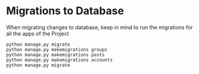 # Migrations to Database

When migrating changes to database, keep in mind to run the migrations for all the apps of the Project
```
python manage.py migrate
python manage.py makemigrations groups
python manage.py makemigrations posts
python manage.py makemigrations accounts
python manage.py migrate
```